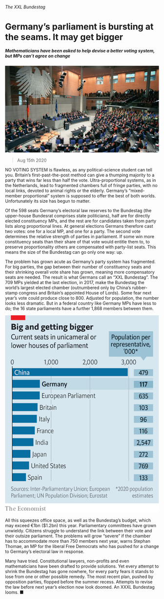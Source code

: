 ###### The XXL Bundestag

# Germany’s parliament is bursting at the seams. It may get bigger 

##### Mathematicians have been asked to help devise a better voting system, but MPs can’t agree on change 

![image](images/20200815_EUP503.jpg) 

> Aug 15th 2020 

NO VOTING SYSTEM is flawless, as any political-science student can tell you. Britain’s first-past-the-post method can give a thumping majority to a party that wins far less than half the vote. Ultra-proportional systems, as in the Netherlands, lead to fragmented chambers full of fringe parties, with no local links, devoted to animal rights or the elderly. Germany’s “mixed-member proportional” system is supposed to offer the best of both worlds. Unfortunately its size has begun to matter.

Of the 598 seats Germany’s electoral law reserves to the Bundestag (the upper-house Bundesrat comprises state politicians), half are for directly elected constituency MPs, and the rest are for candidates taken from party lists along proportional lines. At general elections Germans therefore cast two votes: one for a local MP, and one for a party. The second vote determines the relative strength of parties in parliament. If some win more constituency seats than their share of that vote would entitle them to, to preserve proportionality others are compensated with party-list seats. This means the size of the Bundestag can go only one way: up.


The problem has grown acute as Germany’s party system has fragmented. For big parties, the gap between their number of constituency seats and their shrinking overall vote share has grown, meaning more compensatory seats are needed. The result is what Germans call an “XXL Bundestag”. The 709 MPs yielded at the last election, in 2017, make the Bundestag the world’s largest elected chamber (outnumbered only by China’s rubber-stamp congress and Britain’s appointed House of Lords). Some fear next year’s vote could produce close to 800. Adjusted for population, the number looks less dramatic. But in a federal country like Germany MPs have less to do; the 16 state parliaments have a further 1,868 members between them.

![image](images/20200815_EUC172.png) 


All this squeezes office space, as well as the Bundestag’s budget, which may exceed €1bn ($1.2bn) this year. Parliamentary committees have grown unwieldy. Citizens struggle to understand the link between their vote and their outsize parliament. The problems will grow “severe” if the chamber has to accommodate more than 750 members next year, warns Stephan Thomae, an MP for the liberal Free Democrats who has pushed for a change to Germany’s electoral law in response.

Many have tried. Constitutional lawyers, non-profits and even mathematicians have been drafted to provide solutions. Yet every attempt to shrink the Bundestag has gone nowhere, for every party fears it stands to lose from one or other possible remedy. The most recent plan, pushed by opposition parties, flopped before the summer recess. Attempts to revise the law before next year’s election now look doomed. An XXXL Bundestag looms. ■

